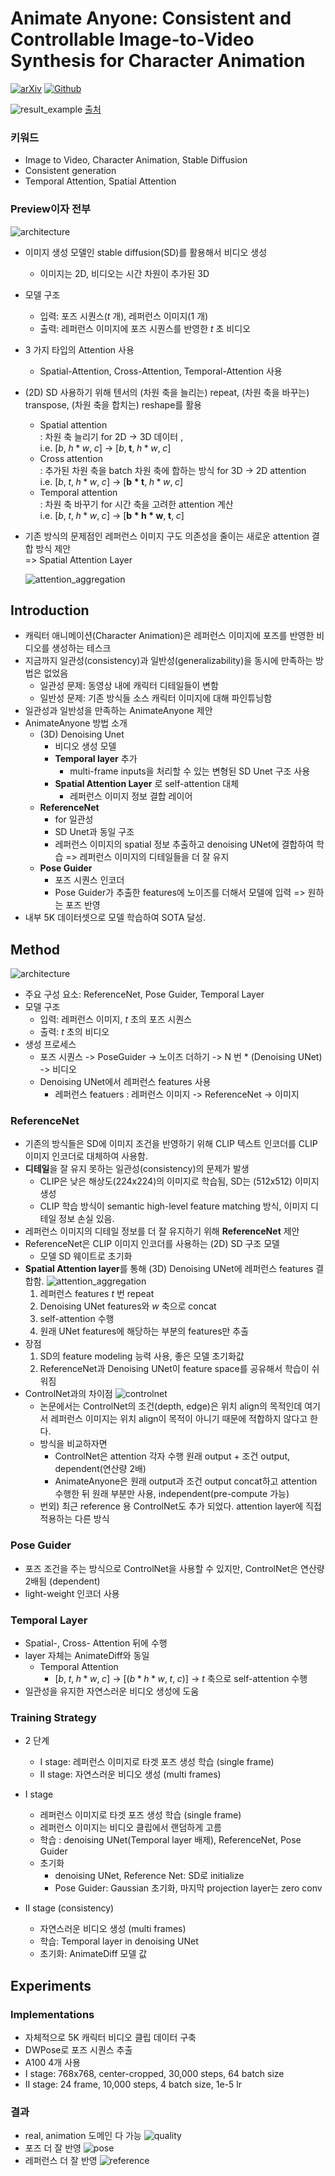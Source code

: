 # Animate Anyone: Consistent and Controllable Image-to-Video Synthesis for Character Animation
[![arXiv](https://img.shields.io/badge/arXiv-2210.02441-b31b1b.svg)](https://arxiv.org/pdf/2311.17117.pdf)
[![Github](https://img.shields.io/badge/GitHub-181717?logo=github&logoColor=white)](https://github.com/HumanAIGC/AnimateAnyone?tab=readme-ov-file)

![result_example](./materials/AnimateAnyone/result.gif)
[출처](https://www.aitimes.com/news/articleView.html?idxno=155678)

### 키워드
- Image to Video, Character Animation, Stable Diffusion
- Consistent generation 
- Temporal Attention, Spatial Attention

### Preview이자 전부
![architecture](./materials/AnimateAnyone/architecture.png)
- 이미지 생성 모델인 stable diffusion(SD)를 활용해서 비디오 생성
  - 이미지는 2D, 비디오는 시간 차원이 추가된 3D
- 모델 구조
  - 입력: 포즈 시퀀스($t$ 개), 레퍼런스 이미지($1$ 개)
  - 출력: 레퍼런스 이미지에 포즈 시퀀스를 반영한 $t$ 초 비디오
- 3 가지 타입의 Attention 사용
  - Spatial-Attention, Cross-Attention, Temporal-Attention 사용
- (2D) SD 사용하기 위해 텐서의 (차원 축을 늘리는) repeat, (차원 축을 바꾸는) transpose, (차원 축을 합치는) reshape를 활용
  - Spatial attention 
  </br>: 차원 축 늘리기 for 2D -> 3D 데이터 , 
  </br> i.e. $[b,\; h*w,\; c]$ -> $[b,\; \mathbf{t},\; h*w,\; c]$
  - Cross attention 
  </br>: 추가된 차원 축을 batch 차원 축에 합하는 방식 for 3D -> 2D attention
  </br> i.e. $[b,\; t,\; h*w,\; c]$ -> $[\mathbf{b*t},\; h*w,\; c]$
  - Temporal attention
  </br>: 차원 축 바꾸기 for 시간 축을 고려한 attention 계산 
  </br> i.e. $[b,\; t,\; h*w,\; c]$ -> $[\mathbf{b*h*w},\; \mathbf{t},\; c]$
- 기존 방식의 문제점인 레퍼런스 이미지 구도 의존성을 줄이는 새로운 attention 결합 방식 제안
  </br> => Spatial Attention Layer

  ![attention_aggregation](./materials/AnimateAnyone/attention_aggregation.png)


## Introduction
- 캐릭터 애니메이션(Character Animation)은 레퍼런스 이미지에 포즈를 반영한 비디오를 생성하는 테스크 
- 지금까지 일관성(consistency)과 일반성(generalizability)을 동시에 만족하는 방법은 없었음
  - 일관성 문제: 동영상 내에 캐릭터 디테일들이 변함
  - 일반성 문제: 기존 방식들 소스 캐릭터 이미지에 대해 파인튜닝함
- 일관성과 일반성을 만족하는 AnimateAnyone 제안
- AnimateAnyone 방법 소개
  - (3D) Denoising Unet 
    - 비디오 생성 모델
    - __Temporal layer__ 추가
      - multi-frame inputs을 처리할 수 있는 변형된 SD Unet 구조 사용
    - __Spatial Attention Layer__ 로 self-attention 대체
      - 레퍼런스 이미지 정보 결합 레이어
  - __ReferenceNet__
    - for 일관성
    - SD Unet과 동일 구조
    - 레퍼런스 이미지의 spatial 정보 추출하고 denoising UNet에 결합하여 학습 => 레퍼런스 이미지의 디테일들을 더 잘 유지
  - __Pose Guider__
    - 포즈 시퀀스 인코더
    - Pose Guider가 추출한 features에 노이즈를 더해서 모델에 입력 => 원하는 포즈 반영
- 내부 5K 데이터셋으로 모델 학습하여 SOTA 달성.

## Method
  ![architecture](./materials/AnimateAnyone/architecture.png)
- 주요 구성 요소: ReferenceNet, Pose Guider, Temporal Layer
- 모델 구조
  - 입력: 레퍼런스 이미지, $t$ 초의 포즈 시퀀스
  - 출력: $t$ 초의 비디오 
- 생성 프로세스
  - 포즈 시퀀스 -> PoseGuider -> 노이즈 더하기 -> N 번 * (Denoising UNet) -> 비디오
  - Denoising UNet에서 레퍼런스 features 사용
    - 레퍼런스 featuers : 레퍼런스 이미지 -> ReferenceNet -> 이미지

### ReferenceNet
- 기존의 방식들은 SD에 이미지 조건을 반영하기 위해 CLIP 텍스트 인코더를 CLIP 이미지 인코더로 대체하여 사용함.
- **디테일**을 잘 유지 못하는 일관성(consistency)의 문제가 발생
  - CLIP은 낮은 해상도(224x224)의 이미지로 학습됨, SD는 (512x512) 이미지 생성
  - CLIP 학습 방식이 semantic high-level feature matching 방식, 이미지 디테일 정보 손실 있음.
- 레퍼런스 이미지의 디테일 정보를 더 잘 유지하기 위해 **ReferenceNet** 제안
- ReferenceNet은 CLIP 이미지 인코더를 사용하는 (2D) SD 구조 모델 
  - 모델 SD 웨이트로 초기화
- **Spatial Attention layer**를 통해 (3D) Denoising UNet에 레퍼런스 features 결합함.
![attention_aggregation](./materials/AnimateAnyone/attention_aggregation.png)
  1. 레퍼런스 features $t$ 번 repeat
  2. Denoising UNet features와 $w$ 축으로 concat
  3. self-attention 수행
  4. 원래 UNet features에 해당하는 부분의 features만 추출
- 장점
  1. SD의 feature modeling 능력 사용, 좋은 모델 초기화값
  2. ReferenceNet과 Denoising UNet이 feature space를 공유해서 학습이 쉬워짐
- ControlNet과의 차이점
  ![controlnet](./materials/AnimateAnyone/controlnet.png)
  - 논문에서는 ControlNet의 조건(depth, edge)은 위치 align의 목적인데 여기서 레퍼런스 이미지는 위치 align이 목적이 아니기 때문에 적합하지 않다고 한다. 
  - 방식을 비교하자면
    - ControlNet은 attention 각자 수행 원래 output + 조건 output, dependent(연산량 2배)
    - AnimateAnyone은 원래 output과 조건 output concat하고 attention 수행한 뒤 원래 부분만 사용, independent(pre-compute 가능)
  - 번외) 최근 reference 용 ControlNet도 추가 되었다. attention layer에 직접 적용하는 다른 방식

### Pose Guider
- 포즈 조건을 주는 방식으로 ControlNet을 사용할 수 있지만, ControlNet은 연산량 2배됨 (dependent)
- light-weight 인코더 사용

### Temporal Layer
- Spatial-, Cross- Attention 뒤에 수행
- layer 자체는 AnimateDiff와 동일
  - Temporal Attention 
    - $[b,\; t,\; h*w,\; c]$ -> $[(b*h*w,\; t,\; c)]$ -> $t$ 축으로 self-attention 수행
- 일관성을 유지한 자연스러운 비디오 생성에 도움

### Training Strategy
- 2 단계
  - I stage: 레퍼런스 이미지로 타겟 포즈 생성 학습 (single frame)
  - II stage: 자연스러운 비디오 생성 (multi frames)

- I stage
  - 레퍼런스 이미지로 타겟 포즈 생성 학습 (single frame)
  - 레퍼런스 이미지는 비디오 클립에서 랜덤하게 고름
  - 학습 : denoising UNet(Temporal layer 배제), ReferenceNet, Pose Guider
  - 초기화
    - denoising UNet, Reference Net: SD로 initialize
    - Pose Guider: Gaussian 초기화, 마지막 projection layer는 zero conv

- II stage (consistency)
  - 자연스러운 비디오 생성 (multi frames)
  - 학습: Temporal layer in denoising UNet 
  - 초기화: AnimateDiff 모델 값


## Experiments

### Implementations
- 자체적으로 5K 캐릭터 비디오 클립 데이터 구축
- DWPose로 포즈 시퀀스 추출
- A100 4개 사용
- I stage: 768x768, center-cropped, 30,000 steps, 64 batch size 
- II stage: 24 frame, 10,000 steps, 4 batch size, 1e-5 lr

### 결과
- real, animation 도메인 다 가능
![quality](./materials/AnimateAnyone/quality.png)
- 포즈 더 잘 반영
![pose](./materials/AnimateAnyone/pose.png)
- 레퍼런스 더 잘 반영
![reference](./materials/AnimateAnyone/reference.png)


